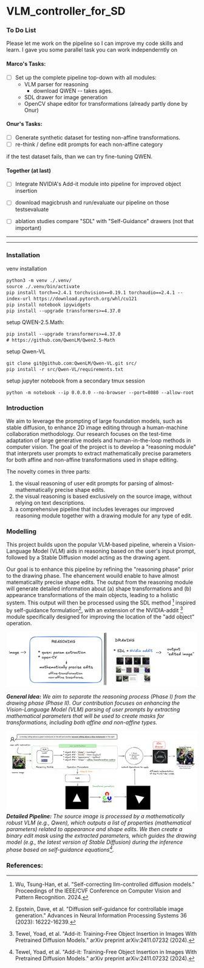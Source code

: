 # VLM_controller_for_SD

### To Do List

Please let me work on the pipeline so I can improve my code skills and learn.
I gave you some parallel task you can work independerntly on 

#### Marco's Tasks:
- [ ] Set up the complete pipeline top-down with all modules:
  - VLM parser for reasoning
    - download QWEN -- takes ages.
  - SDL drawer for image generation
  - OpenCV shape editor for transformations (already partly done by Onur) 

#### Onur's Tasks:
- [ ] Generate synthetic dataset for testing non-affine transformations. 
- [ ] re-think / define edit prompts for each non-affine category

if the test dataset fails, than we can try fine-tuning QWEN.

#### Together (at last)
- [ ] Integrate NVIDIA's Add-it module into pipeline for improved object insertion
- [ ] download magicbrush and run/evaluate our pipeline on those testsevaluate
- [ ] ablation studies compare "SDL" with "Self-Guidance" drawers (not that important)


----
----


### Installation
venv installation
```
python3 -m venv ./.venv/
source ./.venv/bin/activate
pip install torch==2.4.1 torchvision==0.19.1 torchaudio==2.4.1 --index-url https://download.pytorch.org/whl/cu121
pip install notebook ipywidgets
pip install --upgrade transformers>=4.37.0
```

setup QWEN-2.5.Math:  
```
pip install --upgrade transformers>=4.37.0      
# https://github.com/QwenLM/Qwen2.5-Math
```

setup Qwen-VL
```
git clone git@github.com:QwenLM/Qwen-VL.git src/
pip install -r src/Qwen-VL/requirements.txt
```

setup jupyter notebook from a secondary tmux session
```
python -m notebook --ip 0.0.0.0 --no-browser --port=8080 --allow-root
```



### Introduction
We aim to leverage the prompting of large foundation models, such as stable diffusion, to enhance 2D image editing through a human-machine collaboration methodology. Our research focuses on the test-time adaptation of large generative models and human-in-the-loop methods in computer vision.
The goal of the project is to develop a "reasoning module" that interprets user prompts to extract mathematically precise parameters for both affine and non-affine transformations used in shape editing.
     
The novelty comes in three parts:
1. the visual reasoning of user edit prompts for parsing of almost-mathematically precise shape edits.
2. the visual reasoning is based exclusively on the source image, without relying on text descriptions.
3. a comprehensive pipeline that includes leverages our improved reasoning module together with a drawing module for any type of edit.


### Modelling
This project builds upon the popular VLM-based pipeline, wherein a Vision-Language Model (VLM) aids in reasoning based on the user's input prompt, followed by a Stable Diffusion model acting as the drawing agent. 

Our goal is to enhance this pipeline by refining the "reasoning phase" prior to the drawing phase. The ehancement wouild enable to have almost matematicallty precise shape edits. The output from the reasoning module will generate detailed information about (a) shape transformations and (b) appearance transformations of the main objects, leading to a holistic system. This output will then be processed using the SDL method [^2] inspired by self-guidance formulation[^1], with an extension of the NVIDIA-addit [^3] module specifically designed for improving the location of the "add object" operation.

![alt text](./docs/approach.png)

***General Idea:** We aim to separate the reasoning process (Phase I) from the drawing phase (Phase II). Our contribution focuses on enhancing the Vision-Language Model (VLM) parsing of user prompts by extracting mathematical parameters that will be used to create masks for transformations, including both affine and non-affine types.*



![alt text](./docs/detailed_pipeline.png)
***Detailed Pipeline:** The source image is processed by a mathematically robust VLM (e.g., Qwen), which outputs a list of properties (mathematical parameters) related to appearance and shape edits. We then create a binary edit mask using the extracted parameters, which guides the drawing model (e.g., the latest version of Stable Diffusion) during the inference phase based on self-guidance equations[^3].*



### References:
[^1]: Epstein, Dave, et al. "Diffusion self-guidance for controllable image generation." Advances in Neural Information Processing Systems 36 (2023): 16222-16239.

[^2]: Wu, Tsung-Han, et al. "Self-correcting llm-controlled diffusion models." Proceedings of the IEEE/CVF Conference on Computer Vision and Pattern Recognition. 2024.

[^3]: Tewel, Yoad, et al. "Add-it: Training-Free Object Insertion in Images With Pretrained Diffusion Models." arXiv preprint arXiv:2411.07232 (2024).
